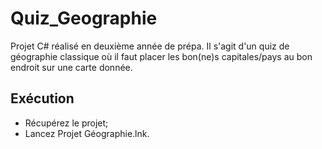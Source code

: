 # Quiz_Geographie
Projet C# réalisé en deuxième année de prépa. Il s'agit d'un quiz de géographie classique où il faut placer les bon(ne)s capitales/pays au bon endroit sur une carte donnée.

## Exécution
- Récupérez le projet;
- Lancez Projet Géographie.lnk.

